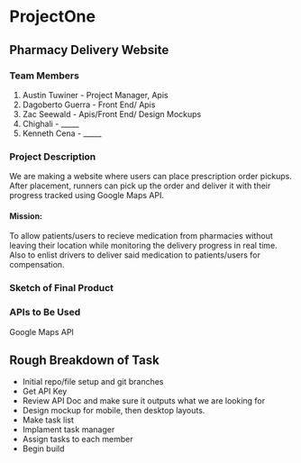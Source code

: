 # ProjectOne

## Pharmacy Delivery Website

### Team Members

1. Austin Tuwiner - Project Manager, Apis
2. Dagoberto Guerra - Front End/ Apis 
3. Zac Seewald - Apis/Front End/ Design Mockups
4. Chighali - _____
5. Kenneth Cena - _____

### Project Description

We are making a website where users can place prescription order pickups. After placement, runners can pick up the order and deliver it with their progress tracked using Google Maps API.

#### Mission: 

To allow patients/users to recieve medication from pharmacies without leaving their location while monitoring the delivery progress in real time. Also to enlist drivers to deliver said medication to patients/users for compensation. 

### Sketch of Final Product

### APIs to Be Used
Google Maps API

## Rough Breakdown of Task
- Initial repo/file setup and git branches
- Get API Key
- Review API Doc and make sure it outputs what we are looking for
- Design mockup for mobile, then desktop layouts.
- Make task list
- Implament task manager
- Assign tasks to each member
- Begin build

